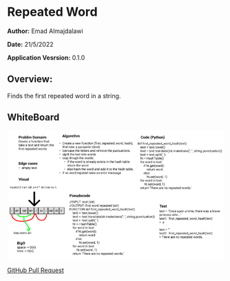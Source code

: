 # Repeated Word

**Author:** Emad Almajdalawi

**Date:** 21/5/2022

**Application Vesrsion:** 0.1.0

## Overview:

Finds the first repeated word in a string.

## WhiteBoard

![Repeated Word](repeated_word.png)

[GitHub Pull Request](https://github.com/emad-almajdalawi/data-structures-and-algorithms/pull/34)